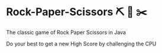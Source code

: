 # Rock-Paper-Scissors ⛏️  📄 ✂️
The classic game of Rock Paper Scissors in Java

Do your best to get a new High Score by challenging the CPU
